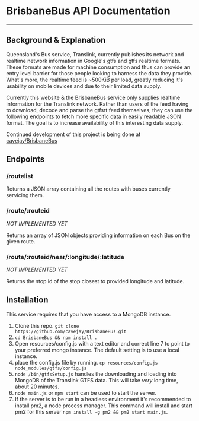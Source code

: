 # BrisbaneBus API Documentation

---
## Background & Explanation

Queensland's Bus service, Translink, currently publishes its network and realtime network information in Google's gtfs and gtfs realtime formats. These formats are made for machine consumption and thus can provide an entry level barrier for those people looking to harness the data they provide. What's more, the realtime feed is ~500KiB per load, greatly reducing it's usability on mobile devices and due to their limited data supply.

Currently this website & the BrisbaneBus service only supplies realtime information for the Translink network. Rather than users of the feed having to download, decode and parse the gtfsrt feed themselves, they can use the following endpoints to fetch more specific data in easily readable JSON format. The goal is to increase availability of this interesting data supply.

Continued development of this project is being done at [cavejay/BrisbaneBus](http://github.com/cavejay/BrisbaneBus)

## Endpoints
### /routelist

Returns a JSON array containing all the routes with buses currently servicing them.

### /route/:routeid

*NOT IMPLEMENTED YET*

Returns an array of JSON objects providing information on each Bus on the given route.

### /route/:routeid/near/:longitude/:latitude

*NOT IMPLEMENTED YET*

Returns the stop id of the stop closest to provided longitude and latitude.

## Installation

This service requires that you have access to a MongoDB instance.  
 1. Clone this repo. `git clone https://github.com/cavejay/BrisbaneBus.git`
 2. `cd BrisbaneBus && npm install .`
 3. Open resources/config.js with a text editor and correct line 7 to point to your preferred mongo instance. The default setting is to use a local instance.
 4. place the config.js file by running. `cp resources/config.js node_modules/gtfs/config.js`
 5. `node /bin/gtfsSetup.js` handles the downloading and loading into MongoDB of the Translink GTFS data. This will take *very* long time, about 20 minutes.
 6. `node main.js` or `npm start` can be used to start the server.
 7. If the server is to be run in a headless environment it's recommended to install pm2, a node process manager. This command will install and start pm2 for this server `npm install -g pm2 && pm2 start main.js`.
